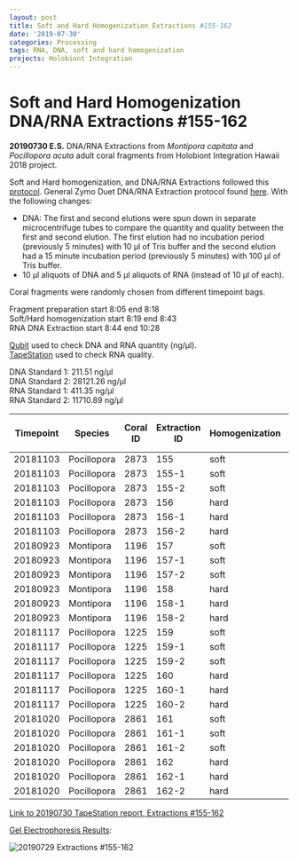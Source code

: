 ```yaml
---
layout: post
title: Soft and Hard Homogenization Extractions #155-162
date: '2019-07-30'
categories: Processing
tags: RNA, DNA, soft and hard homogenization
projects: Holobiont Integration
---
```


# Soft and Hard Homogenization DNA/RNA Extractions #155-162

**20190730 E.S.**
DNA/RNA Extractions from *Montipora capitata* and *Pocillopora acuta* adult coral fragments from Holobiont Integration Hawaii 2018 project.  

Soft and Hard homogenization, and DNA/RNA Extractions followed this [protocol](https://github.com/emmastrand/EmmaStrand_Notebook/blob/master/_posts/2019-06-05-Soft-and-Hard-Homogenization-Protocol.md). General Zymo Duet DNA/RNA Extraction protocol found [here](https://github.com/emmastrand/EmmaStrand_Notebook/blob/master/_posts/2019-05-31-Zymo-Duet-RNA-DNA-Extraction-Protocol.md). With the following changes:  
- DNA: The first and second elutions were spun down in separate microcentrifuge tubes to compare the quantity and quality between the first and second elution. The first elution had no incubation period (previously 5 minutes) with 10 μl of Tris buffer and the second elution had a 15 minute incubation period (previously 5 minutes) with 100 μl of Tris buffer.  
- 10 μl aliquots of DNA and 5 μl aliquots of RNA (instead of 10 μl of each).

Coral fragments were randomly chosen from different timepoint bags.

Fragment preparation start 8:05 end 8:18   
Soft/Hard homogenization start 8:19 end 8:43  
RNA DNA Extraction start 8:44 end 10:28     

[Qubit](https://github.com/emmastrand/EmmaStrand_Notebook/blob/master/_posts/2019-05-31-Qubit-Protocol.md) used to check DNA and RNA quantity (ng/μl).  
[TapeStation](https://github.com/emmastrand/EmmaStrand_Notebook/blob/master/_posts/2019-05-31-TapeStation-Protocol.md) used to check RNA quality.

DNA Standard 1: 211.51  ng/μl  
DNA Standard 2: 28121.26  ng/μl  
RNA Standard 1: 411.35  ng/μl  
RNA Standard 2: 11710.89  ng/μl

| Timepoint | Species     | Coral ID | Extraction ID | Homogenization | DNA Elution | DNA Reading 1 | DNA Reading 2 | Average DNA ng/μl | RNA Reading 1 | RNA Reading 2 | Average RNA ng/μl | RIN |
|-----------|-------------|----------|---------------|----------------|-------------|---------------|---------------|-------------------|---------------|---------------|-------------------|-----|
| 20181103  | Pocillopora | 2873     | 155           | soft           | NA          | NA            | NA            | NA                | 92.8          | 92.6          | 92.7              | **  |
| 20181103  | Pocillopora | 2873     | 155-1         | soft           | 1           | 238           | 238           | 238               | NA            | NA            | NA                | NA  |
| 20181103  | Pocillopora | 2873     | 155-2         | soft           | 2           | 70.2          | 70            | 70.1              | NA            | NA            | NA                | NA  |
| 20181103  | Pocillopora | 2873     | 156           | hard           | NA          | NA            | NA            | NA                | 55            | 54.4          | 54.7              | 7   |
| 20181103  | Pocillopora | 2873     | 156-1         | hard           | 1           | 206           | 206           | 206               | NA            | NA            | NA                | NA  |
| 20181103  | Pocillopora | 2873     | 156-2         | hard           | 2           | 44.2          | 44.2          | 44.2              | NA            | NA            | NA                | NA  |
| 20180923  | Montipora   | 1196     | 157           | soft           | NA          | NA            | NA            | NA                | 33.4          | 33.2          | 33.3              | 9.1 |
| 20180923  | Montipora   | 1196     | 157-1         | soft           | 1           | 204           | 204           | 204               | NA            | NA            | NA                | NA  |
| 20180923  | Montipora   | 1196     | 157-2         | soft           | 2           | 25.6          | 25.6          | 25.6              | NA            | NA            | NA                | NA  |
| 20180923  | Montipora   | 1196     | 158           | hard           | NA          | NA            | NA            | NA                | 20.6          | 20.4          | 20.5              | 8.6 |
| 20180923  | Montipora   | 1196     | 158-1         | hard           | 1           | 85.2          | 85            | 85.1              | NA            | NA            | NA                | NA  |
| 20180923  | Montipora   | 1196     | 158-2         | hard           | 2           | 17.6          | 17.6          | 17.6              | NA            | NA            | NA                | NA  |
| 20181117  | Pocillopora | 1225     | 159           | soft           | NA          | NA            | NA            | NA                | 106           | 106           | 106               | 7.2 |
| 20181117  | Pocillopora | 1225     | 159-1         | soft           | 1           | 171           | 171           | 171               | NA            | NA            | NA                | NA  |
| 20181117  | Pocillopora | 1225     | 159-2         | soft           | 2           | 43.4          | 43.2          | 43.3              | NA            | NA            | NA                | NA  |
| 20181117  | Pocillopora | 1225     | 160           | hard           | NA          | NA            | NA            | NA                | 56.8          | 56.2          | 56.5              | 6.4 |
| 20181117  | Pocillopora | 1225     | 160-1         | hard           | 1           | 112           | 112           | 112               | NA            | NA            | NA                | NA  |
| 20181117  | Pocillopora | 1225     | 160-2         | hard           | 2           | 21.6          | 21.6          | 21.6              | NA            | NA            | NA                | NA  |
| 20181020  | Pocillopora | 2861     | 161           | soft           | NA          | NA            | NA            | NA                | 82.4          | 82.2          | 82.3              | 7.8 |
| 20181020  | Pocillopora | 2861     | 161-1         | soft           | 1           | 274           | 274           | 274               | NA            | NA            | NA                | NA  |
| 20181020  | Pocillopora | 2861     | 161-2         | soft           | 2           | 34.4          | 34.4          | 34.4              | NA            | NA            | NA                | NA  |
| 20181020  | Pocillopora | 2861     | 162           | hard           | NA          | NA            | NA            | NA                | 56.4          | 56            | 56.2              | 7.7 |
| 20181020  | Pocillopora | 2861     | 162-1         | hard           | 1           | 139           | 138           | 138.5             | NA            | NA            | NA                | NA  |
| 20181020  | Pocillopora | 2861     | 162-2         | hard           | 2           | 25.2          | 25.2          | 25.2              | NA            | NA            | NA                | NA  |

[Link to 20190730 TapeStation report, Extractions #155-162]()

[Gel Electrophoresis Results](https://github.com/emmastrand/EmmaStrand_Notebook/blob/master/_posts/2019-07-16-Gel-Electrophoresis-Protocol.md):  

![20190729 Extractions #155-162]()
